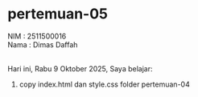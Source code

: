 # pertemuan-05
NIM  : 2511500016<br>
Nama  : Dimas Daffah<br><br>

Hari ini, Rabu 9 Oktober 2025, Saya belajar:
<ol>
<li>copy index.html dan style.css folder pertemuan-04</li>
</ol>
